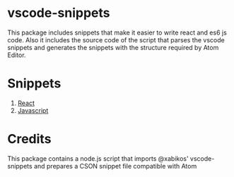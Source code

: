 # vscode-snippets

This package includes snippets that make it easier to write react and es6 js code. Also it includes the source code of the script that parses the vscode snippets and generates the snippets with the structure required by Atom Editor.

# Snippets

1. [React](https://github.com/xabikos/vscode-react#snippets)
2. [Javascript](https://github.com/xabikos/vscode-javascript#snippets)

# Credits

This package contains a node.js script that imports @xabikos' vscode-snippets and prepares a CSON snippet file compatible with Atom
